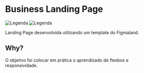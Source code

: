 # Business Landing Page


![Legenda](https://img.shields.io/badge/Ricardo%20Eberhardt-Business%20Landing%20Page-orange) ![Legenda](https://img.shields.io/badge/license-MIT-blue) 


Landing Page desenvolvida utilizando um template do Figmaland.


## Why?

O objetivo foi colocar em prática o aprendizado de flexbox e responsividade.
